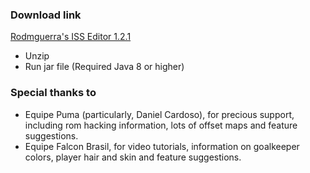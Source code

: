 ### Download link
[Rodmguerra's ISS Editor 1.2.1](https://github.com/rodmguerra/issparser/files/7627969/rodmguerra-iss-editor-1.2.1.zip)
- Unzip
- Run jar file (Required Java 8 or higher)


### Special thanks to
* Equipe Puma (particularly, Daniel Cardoso), for precious support, including rom hacking information, lots of offset maps and feature suggestions.
* Equipe Falcon Brasil, for video tutorials, information on goalkeeper colors, player hair and skin and feature suggestions.
